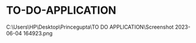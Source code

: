 # TO-DO-APPLICATION
C:\Users\HP\Desktop\Princegupta\TO DO APPLICATION\Screenshot 2023-06-04 164923.png

